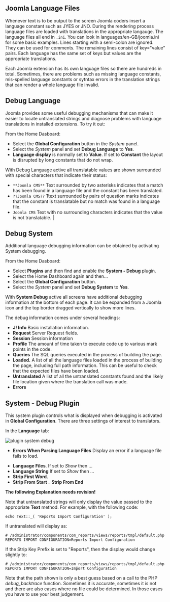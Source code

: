 <!-- Filename: Debugging_a_translation / Display title: Debugging a Translation -->

## Joomla Language Files

Whenever text is to be output to the screen Joomla coders insert a language
constant such as JYES or JNO. During the rendering process language files
are loaded with translations in the appropriate langauge. The language files
all end in `.ini`. You can look in languages/en-GB/joomla.ini for some basic
examples. Lines starting with a semi-colon are ignored. They can be used for
comments. The remaining lines consist of key="value" pairs. Each language has
the same set of keys but values are the appropriate translations.

Each Joomla extension has its own language files so there are hundreds in
total. Sometimes, there are problems such as missing language constants,
mis-spelled language constants or sytntax errors in the translation strings
that can render a whole language file invalid.

## Debug Language

Joomla provides some useful debugging mechanisms that can make it easier
to locate untranslated strings and diagnose problems with language
translations in installed extensions. To try it out:

From the Home Dasboard:

* Select the **Global Configuration** button in the *System* panel.
* Select the *System* panel and set **Debug Language** to **Yes**.
* **Language display** is normally set to **Value**. If set to **Constant**
the layout is disrupted by long constants that do not wrap.

With Debug Language active all translatable values are shown surrounded
with special characters that indicate their status:

* `**Joomla CMS**` Text surrounded by two asterisks indicates that a match
has been found in a language file and the constant has been translated.
* `??Joomla CMS??` Ttext surrounded by pairs of question marks indicates that
the constant is translatable but no match was found in a language file.
* `Joomla CMS` Text with no surrounding characters indicates that the value is
not translatable.                                                           |

## Debug System

Additional language debugging information can be obtained by activating
System debugging.

From the Home Dasboard:

* Select **Plugins** and then find and enable the **System - Debug** plugin.
* Select the Home Dashboard again and then...
* Select the **Global Configuration** button.
* Select the *System* panel and set **Debug System** to **Yes**.

With **System Debug** active all screens have additional debugging information
at the bottom of each page. It can be expanded from a Joomla icon and the top
border dragged vertically to show more lines.

The debug information comes under several headings:

* **J! Info** Basic installation information.
* **Request** Server Request fields.
* **Session** Session information
* **Profile** The amount of time taken to execute code up to various mark
points in the code.
* **Queries** The SQL queries executed in the process of building the page.
* **Loaded.** A list of all the language files loaded in the process of
building the page, including full path information. This can be useful to
check that the expected files have been loaded.
* **Untranslated** A list of all the untranslated constants found and the
likely file location given where the translation call was made.
* **Errors**

## System - Debug Plugin

This system plugin controls what is displayed when debugging is
activated in **Global Configuration**. There are three settings of interest
to translators.

In the **Language** tab:

![plugin system debug](../../../en/images/languages/languages-debug-plugin.png)

* **Errors When Parsing Language Files** Display an error if a language file
fails to load.

- **Language Files**. If set to *Show* then ...
- **Language String** If set to *Show* then ...
- **Strip First Word**.
- **Strip From Start**
_ **Strip From End**

**The following Explanation needs revision!**

Note that untranslated strings will only display the value passed to the
appropriate **Text** method. For example, with the following code:

    echo Text::_( 'Reports Import Configuration' );

If untranslated will display as:

    # /administrator/components/com_reports/views/reports/tmpl/default.php
    REPORTS IMPORT CONFIGURATION=Reports Import Configuration

If the Strip Key Prefix is set to "Reports", then the display would
change slightly to:

    # /administrator/components/com_reports/views/reports/tmpl/default.php
    REPORTS IMPORT CONFIGURATION=Import Configuration

Note that the path shown is only a best guess based on a call to the PHP
*debug_backtrace* function. Sometimes it is accurate, sometimes it is
not and there are also cases where no file could be determined. In those
cases you have to use your best judgement.
